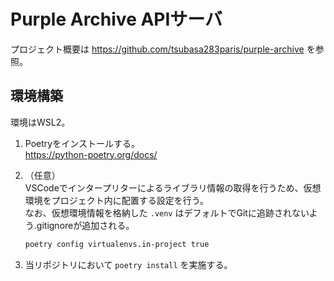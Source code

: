 # Purple Archive APIサーバ

プロジェクト概要は <https://github.com/tsubasa283paris/purple-archive> を参照。

## 環境構築

環境はWSL2。

1. Poetryをインストールする。  
   <https://python-poetry.org/docs/>

1. （任意）  
   VSCodeでインタープリターによるライブラリ情報の取得を行うため、仮想環境をプロジェクト内に配置する設定を行う。  
   なお、仮想環境情報を格納した `.venv` はデフォルトでGitに追跡されないよう.gitignoreが追加される。  
   ```bash
   poetry config virtualenvs.in-project true
   ```

1. 当リポジトリにおいて `poetry install` を実施する。  


